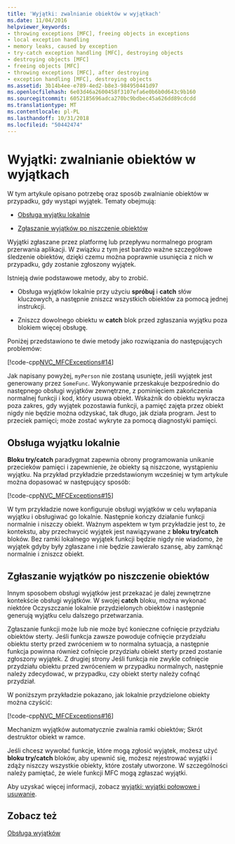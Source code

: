 ```yaml
---
title: 'Wyjątki: zwalnianie obiektów w wyjątkach'
ms.date: 11/04/2016
helpviewer_keywords:
- throwing exceptions [MFC], freeing objects in exceptions
- local exception handling
- memory leaks, caused by exception
- try-catch exception handling [MFC], destroying objects
- destroying objects [MFC]
- freeing objects [MFC]
- throwing exceptions [MFC], after destroying
- exception handling [MFC], destroying objects
ms.assetid: 3b14b4ee-e789-4ed2-b8e3-984950441d97
ms.openlocfilehash: 6e03d46a2600458f3107efa6e0b6b0d643c9b160
ms.sourcegitcommit: 6052185696adca270bc9bdbec45a626dd89cdcdd
ms.translationtype: MT
ms.contentlocale: pl-PL
ms.lasthandoff: 10/31/2018
ms.locfileid: "50442474"
---
```

# <a name="exceptions-freeing-objects-in-exceptions"></a>Wyjątki: zwalnianie obiektów w wyjątkach

W tym artykule opisano potrzebę oraz sposób zwalnianie obiektów w przypadku, gdy wystąpi wyjątek. Tematy obejmują:

- [Obsługa wyjątku lokalnie](#_core_handling_the_exception_locally)

- [Zgłaszanie wyjątków po niszczenie obiektów](#_core_throwing_exceptions_after_destroying_objects)

Wyjątki zgłaszane przez platformę lub przepływu normalnego program przerwania aplikacji. W związku z tym jest bardzo ważne szczegółowe śledzenie obiektów, dzięki czemu można poprawnie usunięcia z nich w przypadku, gdy zostanie zgłoszony wyjątek.

Istnieją dwie podstawowe metody, aby to zrobić.

- Obsługa wyjątków lokalnie przy użyciu **spróbuj** i **catch** słów kluczowych, a następnie zniszcz wszystkich obiektów za pomocą jednej instrukcji.

- Zniszcz dowolnego obiektu w **catch** blok przed zgłaszania wyjątku poza blokiem więcej obsługę.

Poniżej przedstawiono te dwie metody jako rozwiązania do następujących problemów:

[!code-cpp[NVC_MFCExceptions#14](../mfc/codesnippet/cpp/exceptions-freeing-objects-in-exceptions_1.cpp)]

Jak napisany powyżej, `myPerson` nie zostaną usunięte, jeśli wyjątek jest generowany przez `SomeFunc`. Wykonywanie przeskakuje bezpośrednio do następnego obsługi wyjątków zewnętrzne, z pominięciem zakończenia normalnej funkcji i kod, który usuwa obiekt. Wskaźnik do obiektu wykracza poza zakres, gdy wyjątek pozostawia funkcji, a pamięć zajęta przez obiekt nigdy nie będzie można odzyskać, tak długo, jak działa program. Jest to przeciek pamięci; może zostać wykryte za pomocą diagnostyki pamięci.

##  <a name="_core_handling_the_exception_locally"></a> Obsługa wyjątku lokalnie

**Bloku try/catch** paradygmat zapewnia obrony programowania unikanie przecieków pamięci i zapewnienie, że obiekty są niszczone, wystąpieniu wyjątku. Na przykład przykładzie przedstawionym wcześniej w tym artykule można dopasować w następujący sposób:

[!code-cpp[NVC_MFCExceptions#15](../mfc/codesnippet/cpp/exceptions-freeing-objects-in-exceptions_2.cpp)]

W tym przykładzie nowe konfiguruje obsługi wyjątków w celu wyłapania wyjątku i obsługiwać go lokalnie. Następnie kończy działanie funkcji normalnie i niszczy obiekt. Ważnym aspektem w tym przykładzie jest to, że kontekstu, aby przechwycić wyjątek jest nawiązywane z **bloku try/catch** bloków. Bez ramki lokalnego wyjątek funkcji będzie nigdy nie wiadomo, że wyjątek gdyby były zgłaszane i nie będzie zawierało szansę, aby zamknąć normalnie i zniszcz obiekt.

##  <a name="_core_throwing_exceptions_after_destroying_objects"></a> Zgłaszanie wyjątków po niszczenie obiektów

Innym sposobem obsługi wyjątków jest przekazać je dalej zewnętrzne kontekście obsługi wyjątków. W swojej **catch** bloku, można wykonać niektóre Oczyszczanie lokalnie przydzielonych obiektów i następnie generują wyjątku celu dalszego przetwarzania.

Zgłaszanie funkcji może lub nie może być konieczne cofnięcie przydziału obiektów sterty. Jeśli funkcja zawsze powoduje cofnięcie przydziału obiektu sterty przed zwróceniem w to normalna sytuacja, a następnie funkcja powinna również cofnięcie przydziału obiekt sterty przed zostanie zgłoszony wyjątek. Z drugiej strony Jeśli funkcja nie zwykle cofnięcie przydziału obiektu przed zwróceniem w przypadku normalnych, następnie należy zdecydować, w przypadku, czy obiekt sterty należy cofnąć przydział.

W poniższym przykładzie pokazano, jak lokalnie przydzielone obiekty można czyścić:

[!code-cpp[NVC_MFCExceptions#16](../mfc/codesnippet/cpp/exceptions-freeing-objects-in-exceptions_3.cpp)]

Mechanizm wyjątków automatycznie zwalnia ramki obiektów; Skrót destruktor obiekt w ramce.

Jeśli chcesz wywołać funkcje, które mogą zgłosić wyjątek, możesz użyć **bloku try/catch** bloków, aby upewnić się, możesz rejestrować wyjątki i zdąży niszczy wszystkie obiekty, które zostały utworzone. W szczególności należy pamiętać, że wiele funkcji MFC mogą zgłaszać wyjątki.

Aby uzyskać więcej informacji, zobacz [wyjątki: wyjątki połowowe i usuwanie](../mfc/exceptions-catching-and-deleting-exceptions.md).

## <a name="see-also"></a>Zobacz też

[Obsługa wyjątków](../mfc/exception-handling-in-mfc.md)

